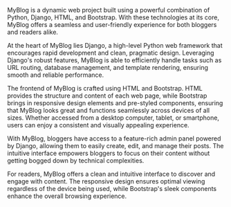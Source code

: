 
MyBlog is a dynamic web project built using a powerful combination of Python, Django, HTML, and Bootstrap. With these technologies at its core, MyBlog offers a seamless and user-friendly experience for both bloggers and readers alike.

At the heart of MyBlog lies Django, a high-level Python web framework that encourages rapid development and clean, pragmatic design. Leveraging Django's robust features, MyBlog is able to efficiently handle tasks such as URL routing, database management, and template rendering, ensuring smooth and reliable performance.

The frontend of MyBlog is crafted using HTML and Bootstrap. HTML provides the structure and content of each web page, while Bootstrap brings in responsive design elements and pre-styled components, ensuring that MyBlog looks great and functions seamlessly across devices of all sizes. Whether accessed from a desktop computer, tablet, or smartphone, users can enjoy a consistent and visually appealing experience.

With MyBlog, bloggers have access to a feature-rich admin panel powered by Django, allowing them to easily create, edit, and manage their posts. The intuitive interface empowers bloggers to focus on their content without getting bogged down by technical complexities.

For readers, MyBlog offers a clean and intuitive interface to discover and engage with content. The responsive design ensures optimal viewing regardless of the device being used, while Bootstrap's sleek components enhance the overall browsing experience.
